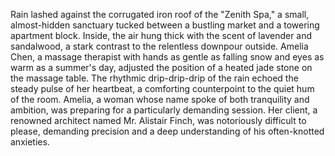 Rain lashed against the corrugated iron roof of the "Zenith Spa," a small, almost-hidden sanctuary tucked between a bustling market and a towering apartment block.  Inside, the air hung thick with the scent of lavender and sandalwood, a stark contrast to the relentless downpour outside.  Amelia Chen, a massage therapist with hands as gentle as falling snow and eyes as warm as a summer's day, adjusted the position of a heated jade stone on the massage table.  The rhythmic drip-drip-drip of the rain echoed the steady pulse of her heartbeat, a comforting counterpoint to the quiet hum of the room.  Amelia, a woman whose name spoke of both tranquility and ambition, was preparing for a particularly demanding session.  Her client, a renowned architect named Mr. Alistair Finch, was notoriously difficult to please, demanding precision and a deep understanding of his often-knotted anxieties.
